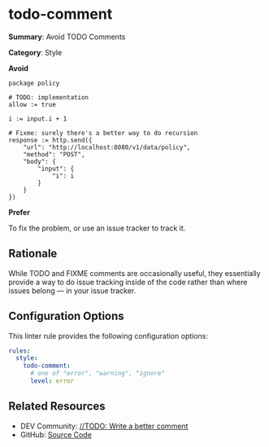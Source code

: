 # todo-comment

**Summary**: Avoid TODO Comments

**Category**: Style

**Avoid**
```rego
package policy

# TODO: implementation
allow := true

i := input.i + 1

# Fixme: surely there's a better way to do recursion
response := http.send({
    "url": "http://localhost:8080/v1/data/policy",
    "method": "POST",
    "body": {
        "input": {
            "i": i
        }
    }
})
```

**Prefer**

To fix the problem, or use an issue tracker to track it.

## Rationale

While TODO and FIXME comments are occasionally useful, they essentially provide a way to do issue tracking inside of
the code rather than where issues belong — in your issue tracker.

## Configuration Options

This linter rule provides the following configuration options:

```yaml
rules:
  style:
    todo-comment:
      # one of "error", "warning", "ignore"
      level: error
```

## Related Resources

- DEV Community: [//TODO: Write a better comment](https://dev.to/adammc331/todo-write-a-better-comment-4c8c)
- GitHub: [Source Code](https://github.com/open-policy-agent/regal/blob/main/bundle/regal/rules/style/todo-comment/todo_comment.rego)
